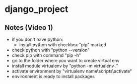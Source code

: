 # django_project

## Notes (Video 1) 

- if you don't have python:
  - install python with checkbox "pip" marked 
- check python with "python --version"
- check pip with command "pip -h"
- go to the folder where you want to create virtual env 
- install module virtualenv by "python -m virtualenv <virtual env name>."
- activate environment by "virtualenv name\scripts\activate"
- environment is ready to install packages
